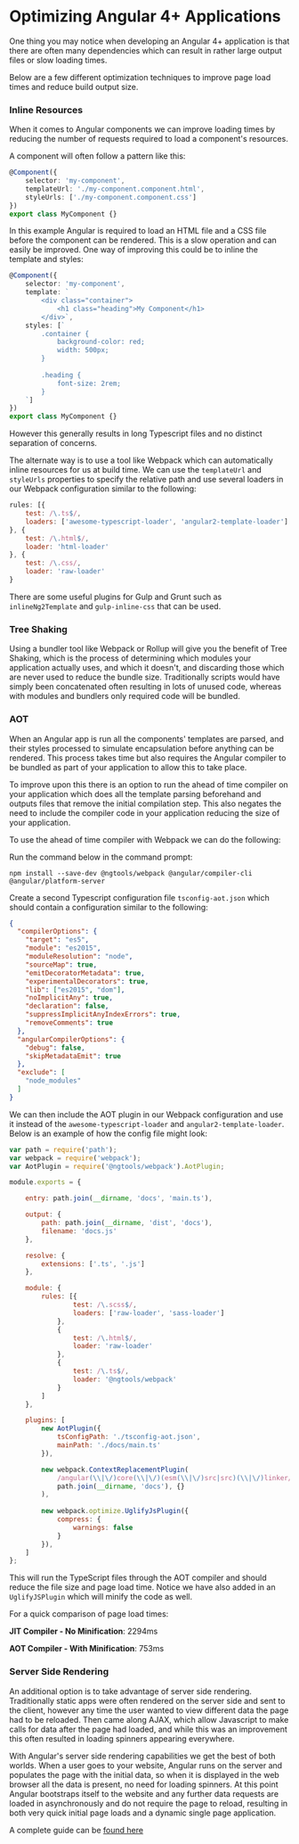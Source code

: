 # Optimizing Angular 4+ Applications

One thing you may notice when developing an Angular 4+ application is that there are often many dependencies which can result in rather large output files or slow loading times.

Below are a few different optimization techniques to improve page load times and reduce build output size.

### Inline Resources

When it comes to Angular components we can improve loading times by reducing the number of requests required to load a component's resources.

A component will often follow a pattern like this:

```typescript
@Component({
	selector: 'my-component',
    templateUrl: './my-component.component.html',    
    styleUrls: ['./my-component.component.css']
})
export class MyComponent {}
```

In this example Angular is required to load an HTML file and a CSS file before the component can be rendered. This is a slow operation and can easily be improved. One way of improving this could be to inline the template and styles:

```typescript
@Component({
	selector: 'my-component',
    template: `
        <div class="container">
			<h1 class="heading">My Component</h1>
        </div>`,    
    styles: [`
    	.container {
        	background-color: red;
            width: 500px;
        }
        
        .heading {
        	font-size: 2rem;
        }
    `]
})
export class MyComponent {}
```

However this generally results in long Typescript files and no distinct separation of concerns. 

The alternate way is to use a tool like Webpack which can automatically inline resources for us at build time. We can use the `templateUrl` and `styleUrls` properties to specify the relative path and use several loaders in our Webpack configuration similar to the following:

```javascript
rules: [{
    test: /\.ts$/,
    loaders: ['awesome-typescript-loader', 'angular2-template-loader']
}, {
    test: /\.html$/,
    loader: 'html-loader'
}, {
    test: /\.css/,
    loader: 'raw-loader'
}
```

There are some useful plugins for Gulp and Grunt such as `inlineNg2Template` and `gulp-inline-css` that can be used.

### Tree Shaking

Using a bundler tool like Webpack or Rollup will give you the benefit of Tree Shaking, which is the process of determining which modules your application actually uses, and which it doesn't, and discarding those which are never used to reduce the bundle size. Traditionally scripts would have simply been concatenated often resulting in lots of unused code, whereas with modules and bundlers only required code will be bundled.

### AOT

When an Angular app is run all the components' templates are parsed, and their styles processed to simulate encapsulation before anything can be rendered. This process takes time but also requires the Angular compiler to be bundled as part of your application to allow this to take place.

To improve upon this there is an option to run the ahead of time compiler on your application which does all the template parsing beforehand and outputs files that remove the initial compilation step. This also negates the need to include the compiler code in your application reducing the size of your application.

To use the ahead of time compiler with Webpack we can do the following:

Run the command below in the command prompt:

```
npm install --save-dev @ngtools/webpack @angular/compiler-cli @angular/platform-server
```

Create a second Typescript configuration file `tsconfig-aot.json` which should contain a configuration similar to the following:

```json
{
  "compilerOptions": {
    "target": "es5",
    "module": "es2015",
    "moduleResolution": "node",
    "sourceMap": true,
    "emitDecoratorMetadata": true,
    "experimentalDecorators": true,
    "lib": ["es2015", "dom"],
    "noImplicitAny": true,
    "declaration": false,
    "suppressImplicitAnyIndexErrors": true,
    "removeComments": true
  },
  "angularCompilerOptions": {
    "debug": false,
    "skipMetadataEmit": true
  },
  "exclude": [
    "node_modules"
  ]
}
```

We can then include the AOT plugin in our Webpack configuration and use it instead of the `awesome-typescript-loader` and `angular2-template-loader`. Below is an example of how the config file might look:

```javascript
var path = require('path');
var webpack = require('webpack');
var AotPlugin = require('@ngtools/webpack').AotPlugin;

module.exports = {

    entry: path.join(__dirname, 'docs', 'main.ts'),

    output: {
        path: path.join(__dirname, 'dist', 'docs'),
        filename: 'docs.js'
    },

    resolve: {
        extensions: ['.ts', '.js']
    },

    module: {
        rules: [{
                test: /\.scss$/,
                loaders: ['raw-loader', 'sass-loader']
            },
            {
                test: /\.html$/,
                loader: 'raw-loader'
            },
            {
                test: /\.ts$/,
                loader: '@ngtools/webpack'
            }
        ]
    },

    plugins: [
        new AotPlugin({
            tsConfigPath: './tsconfig-aot.json',
            mainPath: './docs/main.ts'
        }),

        new webpack.ContextReplacementPlugin(
            /angular(\\|\/)core(\\|\/)(esm(\\|\/)src|src)(\\|\/)linker/,
            path.join(__dirname, 'docs'), {}
        ),
        
        new webpack.optimize.UglifyJsPlugin({
            compress: {
                warnings: false
            }
        }),
    ]
};
```

This will run the TypeScript files through the AOT compiler and should reduce the file size and page load time. Notice we have also added in an `UglifyJSPlugin` which will minify the code as well.

For a quick comparison of page load times:

**JIT Compiler - No Minification**: 2294ms

**AOT Compiler - With Minification**: 753ms


### Server Side Rendering

An additional option is to take advantage of server side rendering. Traditionally static apps were often rendered on the server side and sent to the client, however any time the user wanted to view different data the page had to be reloaded. Then came along AJAX, which allow Javascript to make calls for data after the page had loaded, and while this was an improvement this often resulted in loading spinners appearing everywhere.

With Angular's server side rendering capabilities we get the best of both worlds. When a user goes to your website, Angular runs on the server and populates the page with the initial data, so when it is displayed in the web browser all the data is present, no need for loading spinners. At this point Angular bootstraps itself to the website and any further data requests are loaded in asynchronously and do not require the page to reload, resulting in both very quick initial page loads and a dynamic single page application.

A complete guide can be [found here](https://universal.angular.io/quickstart/)
